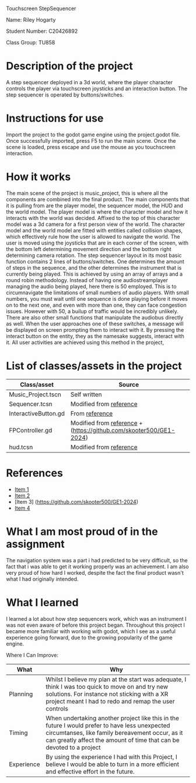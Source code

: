 Touchscreen StepSequencer

Name: Riley Hogarty

Student Number: C20426892

Class Group: TU858

# Description of the project
A step sequencer deployed in a 3d world, where the player character controls the player via touchscreen joysticks and an interaction button. The step sequencer is operated by buttons/switches. 

# Instructions for use
Import the project to the godot game engine using the project.godot file. Once successfully imported, press F5 to run the main scene. Once the scene is loaded, press escape and use the mouse as you touchscreen interaction.

# How it works
The main scene of the project is music_project, this is where all the components are combined into the final product. The main components that it is pulling from are the player model, the sequencer model, the HUD and the world model. The player model is where the character model and how it interacts with the world was decided. Affixed to the top of this character model was a 3d camera for a first person view of the world. The character model and the world model are fitted with entities called collision shapes, which effectively rule how the user is allowed to navigate the world. The user is moved using the joysticks that are in each corner of the screen, with the bottom left determining movement direction and the bottom right determining camera rotation. The step sequencer layout in its most basic function contains 2 lines of buttons/switches. One determines the amount of steps in the sequence, and the other determines the instrument that is currently being played. This is achieved by using an array of arrays and a round robin methodology. Instead of having one audiostreamplayer managing the audio being played, here there is 50 employed. This is to circumnavigate the limitations of small numbers of audio players. With small numbers, you must wait until one sequence is done playing before it moves on to the next one, and even with more than one, they can face congestion issues. However with 50, a builup of traffic would be incredibly unlikely. There are also other small functions that manipulate the audiobus directly as well. When the user approaches one of these switches, a message will be displayed on screen prompting them to interact with it. By pressing the interact button on the entity, they as the namesake suggests, interact with it. All user activities are achieved using this method in the project, 

# List of classes/assets in the project

| Class/asset | Source |
|-----------|-----------|
| Music_Project.tscn | Self written |
| Sequencer.tcsn | Modified from [reference](https://github.com/skooter500/GE1-2024) |
| InteractiveButton.gd | From [reference](https://www.youtube.com/watch?v=R_4IfER7rK8) |
| FPController.gd | Modified from [reference](https://github.com/3ddelano/godot-button-3d) + (https://github.com/skooter500/GE1-2024) |
| hud.tcsn | Modified from [reference](https://kenney.nl/assets/onscreen-controls) |


# References
* [Item 1](https://www.youtube.com/watch?v=R_4IfER7rK8)
* [Item 2](https://github.com/3ddelano/godot-button-3d)
* [Item 3] (https://github.com/skooter500/GE1-2024)
* [Item 4](https://kenney.nl/assets/onscreen-controls)

# What I am most proud of in the assignment
The navigation system was a part i had predicted to be very difficult, so the fact that i was able to get it working properly was an achievement. I am also very proud of how hard I worked, despite the fact the final product wasn't what I had originally intended. 

# What I learned
I learned a lot about how step sequencers work, which was an instrument I was not even aware of before this project began. Throughout this project I became more familiar with working with godot, which I see as a useful experience going forward, due to the growing popularity of the game engine.


Where I Can Improve:

| What | Why |
|-----------|-----------|
|Planning| Whilst I believe my plan at the start was adequate, I think I was too quick to move on and try new solutions. For instance not sticking with a XR project meant I had to redo and remap the user controls |
|Timing | When undertaking another project like this in the future I would prefer to have less unexpected circumtanses, like family bereavement occur, as it can greatly affect the amount of time that can be devoted to a project|
|Experience | By using the experience I had with this Project, I believe I would be able to turn in a more efficient and effective effort in the future. |

